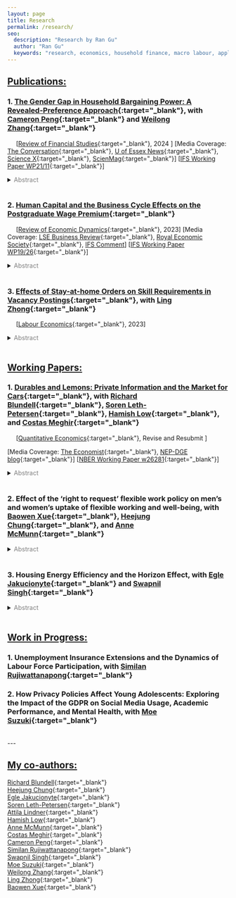 ```yaml
---
layout: page
title: Research
permalink: /research/
seo:
  description: "Research by Ran Gu"
  author: "Ran Gu"
  keywords: "research, economics, household finance, macro labour, applied microeconomics"
---
```



## <ins>Publications:</ins>

### 1. [The Gender Gap in Household Bargaining Power: A Revealed-Preference Approach](https://doi.org/10.1093/rfs/hhae039){:target="_blank"}, with [Cameron Peng](https://sites.google.com/site/cameronpengresearch/){:target="_blank"} and [Weilong Zhang](https://www.weilongzhang.com/){:target="_blank"}

&nbsp;&nbsp;&nbsp;&nbsp;
\[[Review of Financial Studies](https://doi.org/10.1093/rfs/hhae039){:target="_blank"}, 2024 \] 
\[Media Coverage: [The Conversation](https://theconversation.com/who-really-holds-the-purse-strings-why-it-matters-which-partner-decides-where-the-money-goes-241089){:target="_blank"}, [U of Essex News](https://www.essex.ac.uk/news/2024/08/28/husbands-still-dominate-investment-decisions){:target="_blank"}, [Science X](https://phys.org/news/2024-08-husbands-dominate-investment-decisions-reveals.html){:target="_blank"}, [ScienMag](https://scienmag.com/husbands-still-dominate-investment-decisions){:target="_blank"}\] 
\[[IFS Working Paper WP21/11](https://www.ifs.org.uk/publications/15437){:target="_blank"}\]

<details>
  <summary><font color="grey">Abstract</font></summary>

  When members of the same household have different risk preferences, whose preference matters more for investment decisions and why? We propose an intrahousehold model that aggregates individual preferences at the household level as a result of bargaining. We structurally estimate the model, analyze the determinants of bargaining power, and find a significant gender gap. Gender differences in individual characteristics, as well as gender effects, partially explain the gap. These patterns hold broadly across Australia, Germany, and the United States. We further link the distribution of bargaining power to households’ perceived gender norms in a cross-sectional analysis.
</details>

<!--
  * The previous title of this paper is "The Gender Gap in Household Bargaining Power: A Portfolio-Choice Approach"
-->

<br/>

### 2. [Human Capital and the Business Cycle Effects on the Postgraduate Wage Premium](https://drive.google.com/file/d/1kEHk50aoLmnih1MOqjOn6EMTmjZNxwVj/view?usp=drive_link){:target="_blank"}

&nbsp;&nbsp;&nbsp;&nbsp;
\[[Review of Economic Dynamics](https://doi.org/10.1016/j.red.2022.07.001){:target="_blank"}, 2023\] 
\[Media Coverage: [LSE Business Review](http://blogs.lse.ac.uk/businessreview/2018/06/13/a-postgraduate-degree-protects-you-against-the-business-cycle/){:target="_blank"}, [Royal Economic Society](http://www.res.org.uk/details/mediabrief/10938521/A-POSTGRADUATE-DEGREE-PROTECTS-YOU-AGAINST-THE-BUSINESS-CYCLE-US-evidence.html){:target="_blank"}, [IFS Comment](https://doi.org/10.1920/co.ifs.2024.0093)\] 
\[[IFS Working Paper WP19/26](https://www.ifs.org.uk/publications/14515){:target="_blank"}\]

<details>
  <summary><font color="grey">Abstract</font></summary>

  Postgraduate degree holders experience lower cyclical variation in real wages than those with undergraduate degrees. Moreover, postgraduate jobs require more specific human capital and take longer to adapt to. Using an equilibrium search model with dynamic incentive contracts, this paper attributes the cyclicality of the postgraduate-undergraduate wage gap to the differences in specific capital. Greater specific capital leads to lower mobility, thereby improving risk-sharing between workers and firms. The estimates of the model reveal that specific capital can explain the differences both in labour turnover and in real wage cyclicality between education groups.
</details>

<!--
  * The previous title of this paper is "Specific Capital, Firm Insurance, and the Dynamics of the Postgraduate Wage Premium"
-->

<br/>

    
### 3. [Effects of Stay-at-home Orders on Skill Requirements in Vacancy Postings](https://doi.org/10.1016/j.labeco.2023.102342){:target="_blank"}, with [Ling Zhong](https://www.ling-zhong.com/){:target="_blank"}
&nbsp;&nbsp;&nbsp;&nbsp;
\[[Labour Economics](https://doi.org/10.1016/j.labeco.2023.102342){:target="_blank"}, 2023\]

<details>
  <summary><font color="grey">Abstract</font></summary>

  The COVID-19 pandemic and containment policies have had profound economic impacts on the labor market. Stay-at-home orders (SAHOs) implemented across most of the United States changed the way of people worked. In this paper, we quantify the effect of SAHO durations on skill demands to study how firms adjust labor demand within occupation. We use skill requirement information from the 2018 to 2021 online job vacancy posting data from Burning Glass Technologies, exploit the spatial variations in the SAHO duration, and use instrumental variables to correct for the endogeneity in the policy duration related to local social and economic factors. We find that policy durations have persistent impacts on the labor demand after restrictions are lifted. Longer SAHOs motivate management style transformation from people-oriented to operation-oriented by requiring more of operational and administrative skills and less of personality and people management skills to carry out standard workflows. SAHOs also change the focus of interpersonal skill demands from specific customer services to general communication such as social and writing skills. SAHOs more thoroughly affect occupations with partial work-from-home capacity. The evidence suggests SAHOs change management structure and communication in firms.
</details>

<br/>


<!-- 
## <ins>Revise & Resubmit:</ins>
-->

## <ins>Working Papers:</ins>


### 1. [Durables and Lemons: Private Information and the Market for Cars](https://drive.google.com/file/d/1ItkzDeBgWGnMsq7_wxBZijprltMUjvlX/view?usp=drive_link){:target="_blank"}, with [Richard Blundell](https://www.ucl.ac.uk/~uctp39a/){:target="_blank"}, [Soren Leth-Petersen](https://sites.google.com/view/sorenleth){:target="_blank"}, [Hamish Low](https://sites.google.com/site/hamishlowecon/){:target="_blank"}, and [Costas Meghir](https://sites.google.com/yale.edu/costasmeghir/home){:target="_blank"}

&nbsp;&nbsp;&nbsp;&nbsp;
\[[Quantitative Economics](https://drive.google.com/file/d/1ItkzDeBgWGnMsq7_wxBZijprltMUjvlX/view?usp=drive_link){:target="_blank"}, Revise and Resubmit \] 

\[Media Coverage: [The Economist](https://www.economist.com/finance-and-economics/2019/09/26/can-you-buy-a-good-second-hand-car){:target="_blank"}, [NEP-DGE blog](https://nepdge.wordpress.com/2019/10/03/durables-and-lemons-private-information-and-the-market-for-cars/#respond){:target="_blank"}\]
\[[NBER Working Paper w26281](https://www.nber.org/papers/w26281){:target="_blank"}\]

<details>
  <summary><font color="grey">Abstract</font></summary>

  We examine the aggregate implications and distributional consequences of asymmetric information in durable goods markets, with a focus on the car market. Private information introduces a lemons penalty, a wedge between the sale price and the average car value in the population, consequently reducing turnover. We estimate an equilibrium model of car ownership with private information using Danish linked registry data on car ownership, income, and wealth. In the first year of ownership, we estimate the lemons penalty is 12% of the price. The penalty declines sharply with the length of ownership. The penalty reduces the self-insurance value of cars and leads to a large reduction in transaction volumes and the rate of turnover of cars. The market does not collapse: income shocks induce individuals to sell their cars, even if they are of good quality, and this helps mitigate the lemons problem. The size of the lemons penalty declines when income uncertainty in the economy increases and when the credit limit decreases.
</details>

<br/>

### 2. Effect of the ‘right to request’ flexible work policy on men’s and women’s uptake of flexible working and well-being, with [Baowen Xue](https://profiles.ucl.ac.uk/36824-baowen-xue/){:target="_blank"}, [Heejung Chung](https://www.kcl.ac.uk/people/heejung-chung/){:target="_blank"}, and [Anne McMunn](https://profiles.ucl.ac.uk/11074-anne-mcmunn/){:target="_blank"}

<details>
  <summary><font color="grey">Abstract</font></summary>

  This paper investigates the impact of the UK's 2014 "right to request" flexible working policy on the uptake of flexible working arrangements and the resulting effects on employee health and well-being. We use a doubly robust difference-in-differences (DiD) method, comparing the outcomes of employees who became eligible for flexible working after the 2014 policy reform with those who were already eligible. The key findings reveal that the 2014 policy reform increased women's uptake of reduced-hours arrangements but did not have the same effect on men. The reform also led to a reduction in women's psychological distress and improved life satisfaction for both men and women. The study concludes that while flexible working arrangements can benefit both men and women in terms of improved well-being, gender-neutral policies may inadvertently exacerbate gender inequalities in labour force participation, possibly due to persistent traditional gender norms and expectations. 
</details>

<br/>

### 3. Housing Energy Efficiency and the Horizon Effect, with [Egle Jakucionyte](https://sites.google.com/site/eglejakucionyte/){:target="_blank"} and [Swapnil Singh](https://sites.google.com/site/eswapnilsingh/){:target="_blank"}

<details>
  <summary><font color="grey">Abstract</font></summary>

  This paper examines how the investment horizon effect influences energy-efficiency investments, showing that older individuals have lower incentives to invest in energy efficiency. Using detailed microdata from England, we document that properties occupied by older households are systematically more energy inefficient. We develop a two-period model where households make energy-efficiency investment decisions under mortality risk, generating predictions about both individual and neighborhood-level investment patterns. Testing these predictions using historical instruments for neighborhood age structure, we find that a one-year increase in neighborhood mean age causes a 0.7 percentage point increase in energy inefficiency. 
</details>

<br/>


## <ins>Work in Progress:</ins>

### 1. Unemployment Insurance Extensions and the Dynamics of Labour Force Participation, with [Similan Rujiwattanapong](https://sites.google.com/site/wsrujiwattanapong/){:target="_blank"}

### 2. How Privacy Policies Affect Young Adolescents: Exploring the Impact of the GDPR on Social Media Usage, Academic Performance, and Mental Health,  with [Moe Suzuki](https://www.essex.ac.uk/people/SUZUK60709/moe-suzuki){:target="_blank"}

<!-- 

### 3. Doubling Down on Success: Double Major, Human Capital Diversification, and Leadership Advancement,  with [Ling Zhong](https://www.ling-zhong.com/){:target="_blank"}

### 4. Financial Commitments and Labour Market Outcomes, with [Richard Blundell](https://www.ucl.ac.uk/~uctp39a/){:target="_blank"}, [Soren Leth-Petersen](https://sites.google.com/view/sorenleth){:target="_blank"}, and [Attila Lindner](https://sites.google.com/site/attilalindner/){:target="_blank"}
-->

<br/>
---

## <ins>My co-authors:</ins>
[Richard Blundell](https://www.ucl.ac.uk/~uctp39a/){:target="_blank"}  
[Heejung Chung](https://www.kcl.ac.uk/people/heejung-chung/){:target="_blank"}  
[Egle Jakucionyte](https://sites.google.com/site/eglejakucionyte/){:target="_blank"}  
[Soren Leth-Petersen](https://sites.google.com/view/sorenleth){:target="_blank"}  
[Attila Lindner](https://sites.google.com/site/attilalindner/){:target="_blank"}  
[Hamish Low](https://sites.google.com/site/hamishlowecon/){:target="_blank"}  
[Anne McMunn](https://profiles.ucl.ac.uk/11074-anne-mcmunn/){:target="_blank"}  
[Costas Meghir](https://sites.google.com/yale.edu/costasmeghir/home){:target="_blank"}  
[Cameron Peng](https://sites.google.com/site/cameronpengresearch/){:target="_blank"}  
[Similan Rujiwattanapong](https://sites.google.com/site/wsrujiwattanapong/){:target="_blank"}  
[Swapnil Singh](https://sites.google.com/site/eswapnilsingh/){:target="_blank"}  
[Moe Suzuki](https://www.essex.ac.uk/people/SUZUK60709/moe-suzuki){:target="_blank"}  
[Weilong Zhang](https://www.weilongzhang.com/){:target="_blank"}  
[Ling Zhong](https://www.ling-zhong.com/){:target="_blank"}  
[Baowen Xue](https://profiles.ucl.ac.uk/36824-baowen-xue/){:target="_blank"}  
